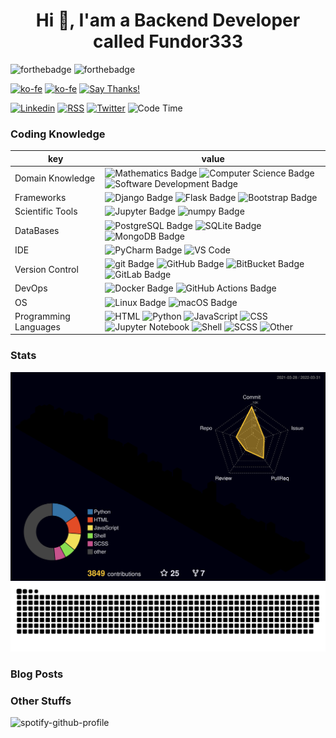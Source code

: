 <h1 align="center">Hi 👋, I'am a Backend Developer called Fundor333</h1>

![forthebadge](https://forthebadge.com/images/badges/you-didnt-ask-for-this.svg)
![forthebadge](https://forthebadge.com/images/badges/powered-by-electricity.svg)

[![ko-fe](https://img.shields.io/badge/Ko--fi-donate-F16061?logo=Ko-fi&style=for-the-badge)](https://ko-fi.com/fundor333)
[![ko-fe](https://img.shields.io/badge/Buy%20me%20a%20coffe-donate-FFDD00?logo=Buy-me-a-Coffee&style=for-the-badge)](https://www.buymeacoffee.com/fundor333)
[![Say Thanks!](https://img.shields.io/badge/Say%20Thanks-thank-1EAEDB.svg?style=for-the-badge)](https://saythanks.io/to/github@fundor333.com)

[![Linkedin](https://img.shields.io/badge/LinkedIn-connect-0077B5?style=for-the-badge&logo=linkedin)](https://www.linkedin.com/in/%F0%9F%90%8D-matteo-scarpa-78969263/
)
[![RSS](https://img.shields.io/badge/RSS-read-FFA500?logo=rss&style=for-the-badge)](https:fundor333.com/index.xml)
[![Twitter](https://img.shields.io/badge/Twitter-follow-1DA1F2?logo=twitter&style=for-the-badge)](https://twitter.com/fundor333)
![Code Time](https://img.shields.io/endpoint?url=https://codetime-api.datreks.com/badge/1371?logoColor=white%26project=%26recentMS=0%26showProject=false&style=for-the-badge)

### Coding Knowledge

key                      |value
-------------------------|-------------------------------------------------------------------
Domain Knowledge         | ![Mathematics Badge](https://img.shields.io/badge/-Mathematics-f73e3e?style=for-the-badge&logo=mathworks&logoColor=white&color=f73e3e) ![Computer Science Badge](https://img.shields.io/badge/-Computer%20Science-7b18a2?style=for-the-badge&logo=smartthings&logoColor=white&color=7b18a2) ![Software Development Badge](https://img.shields.io/badge/-Software%20Development-fbc157?style=for-the-badge&logo=webpack&logoColor=000&color=fbc157)
Frameworks               | ![Django Badge](https://img.shields.io/badge/-Django-092E20?style=for-the-badge&logo=Django&logoColor=white&color=092E20) ![Flask Badge](https://img.shields.io/badge/-Flask-000000?style=for-the-badge&logo=Flask&logoColor=white&color=000000)  ![Bootstrap Badge](https://img.shields.io/badge/-Bootstrap-7952B3?style=for-the-badge&logo=Bootstrap&logoColor=white&color=7952B3)
Scientific Tools         | ![Jupyter Badge](https://img.shields.io/badge/-Jupyter-F37626?style=for-the-badge&logo=Jupyter&logoColor=white&color=F37626) ![numpy Badge](https://img.shields.io/badge/-numpy-013243?style=for-the-badge&logo=numpy&logoColor=white&color=013243)
DataBases                | ![PostgreSQL Badge](https://img.shields.io/badge/-PostgreSQL-336791?style=for-the-badge&logo=PostgreSQL&logoColor=white&color=336791) ![SQLite Badge](https://img.shields.io/badge/-SQLite-003B57?style=for-the-badge&logo=SQLite&logoColor=white&color=003B57) ![MongoDB Badge](https://img.shields.io/badge/-MongoDB-47A248?style=for-the-badge&logo=MongoDB&logoColor=white&color=47A248)
IDE               | ![PyCharm Badge](https://img.shields.io/badge/-PyCharm-000?style=for-the-badge&logo=PyCharm&logoColor=white&color=000)  ![VS Code](https://img.shields.io/badge/visualstudiocode-blue.svg?logo=visual-studio-code&style=for-the-badge)
Version Control          | ![git Badge](https://img.shields.io/badge/-git-F05032?style=for-the-badge&logo=git&logoColor=white&color=F05032) ![GitHub Badge](https://img.shields.io/badge/-GitHub-181717?style=for-the-badge&logo=GitHub&logoColor=white&color=181717) ![BitBucket Badge](https://img.shields.io/badge/-BitBucket-0052CC?style=for-the-badge&logo=BitBucket&logoColor=white&color=0052CC) ![GitLab Badge](https://img.shields.io/badge/-GitLab-F05032?style=for-the-badge&logo=GitLab&logoColor=white&color=FCA121)
DevOps                   | ![Docker Badge](https://img.shields.io/badge/-Docker-2496ED?style=for-the-badge&logo=Docker&logoColor=white&color=2496ED) ![GitHub Actions Badge](https://img.shields.io/badge/-GitHub%20Actions-2088FF?style=for-the-badge&logo=GitHub%20Actions&logoColor=white&color=2088FF)
OS                       | ![Linux Badge](https://img.shields.io/badge/-Linux-FCC624?style=for-the-badge&logo=Linux&logoColor=000&color=FCC624) ![macOS Badge](https://img.shields.io/badge/-macOS-000?style=for-the-badge&logo=Apple&logoColor=white&color=000)
Programming Languages    |  ![HTML](https://img.shields.io/badge/HTML-45.8%25-%23e34c26?style=for-the-badge&logo=HTML&logoColor=%23e34c26&color=%23e34c26)  ![Python](https://img.shields.io/badge/Python-21.7%25-%233572A5?style=for-the-badge&logo=Python&logoColor=%233572A5&color=%233572A5)  ![JavaScript](https://img.shields.io/badge/JavaScript-12.6%25-%23f1e05a?style=for-the-badge&logo=JavaScript&logoColor=%23f1e05a&color=%23f1e05a)  ![CSS](https://img.shields.io/badge/CSS-6.4%25-%23563d7c?style=for-the-badge&logo=CSS&logoColor=%23563d7c&color=%23563d7c)  ![Jupyter Notebook](https://img.shields.io/badge/Jupyter%20Notebook-4.6%25-%23DA5B0B?style=for-the-badge&logo=Jupyter%20Notebook&logoColor=%23DA5B0B&color=%23DA5B0B)  ![Shell](https://img.shields.io/badge/Shell-2.8%25-%2389e051?style=for-the-badge&logo=Shell&logoColor=%2389e051&color=%2389e051)  ![SCSS](https://img.shields.io/badge/SCSS-2.3%25-%23c6538c?style=for-the-badge&logo=SCSS&logoColor=%23c6538c&color=%23c6538c)  ![Other](https://img.shields.io/badge/Other-3.3%25-%23ededed?style=for-the-badge&logo=Other&logoColor=%23ededed&color=%23ededed) 
### Stats

![](./profile-3d-contrib/profile-customize.svg)
![](./dist/github-snake.svg)

<!--START_SECTION:waka-->
<!--END_SECTION:waka-->

### Blog Posts
<!--START_SECTION:feed-->
<!--END_SECTION:feed-->

### Other Stuffs

![spotify-github-profile](<https://spotify-github-profile.vercel.app/api/view.svg?uid=21npwp4etyuyc4k76srrop6fy&cover_image=true&theme=default&bar_color=53b14f&bar_color_cover=false>)
